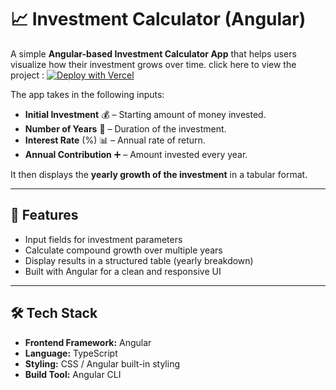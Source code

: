# 📈 Investment Calculator (Angular) 


A simple **Angular-based Investment Calculator App** that helps users visualize how their investment grows over time.
click here to view the project : [![Deploy with Vercel](https://vercel.com/button)](https://investment-calculator-nine-dun.vercel.app/)

The app takes in the following inputs:

- **Initial Investment** 💰 – Starting amount of money invested.
- **Number of Years** 📆 – Duration of the investment.
- **Interest Rate** (%) 📊 – Annual rate of return.
- **Annual Contribution** ➕ – Amount invested every year.

It then displays the **yearly growth of the investment** in a tabular format.

---

## 🚀 Features

- Input fields for investment parameters
- Calculate compound growth over multiple years
- Display results in a structured table (yearly breakdown)
- Built with Angular for a clean and responsive UI

---

## 🛠️ Tech Stack

- **Frontend Framework:** Angular
- **Language:** TypeScript
- **Styling:** CSS / Angular built-in styling
- **Build Tool:** Angular CLI



